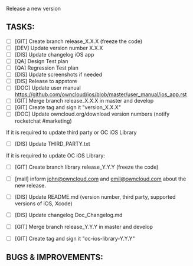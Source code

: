 <!--
This is the template for new release issues.
Y <> X
-->

Release a new version
## TASKS:
- [ ] [GIT] Create branch release_X.X.X (freeze the code)
- [ ] [DEV] Update version number X.X.X
- [ ] [DIS] Update changelog iOS app
- [ ] [QA] Design Test plan
- [ ] [QA] Regression Test plan
- [ ] [DIS] Update screenshots if needed
- [ ] [DIS] Release to appstore
- [ ] [DOC] Update user manual https://github.com/owncloud/ios/blob/master/user_manual/ios_app.rst
- [ ] [GIT] Merge branch release_X.X.X in master and develop
- [ ] [GIT] Create tag and sign it "version_X.X.X"
- [ ] [DOC] Update owncloud.org/download version numbers (notify rocketchat #marketing)

If it is required to update third party or OC iOS Library
- [ ] [DIS] Update THIRD_PARTY.txt

If it is required to update OC iOS Library:
- [ ] [GIT] Create branch library release_Y.Y.Y (freeze the code) 
- [ ] [mail] inform john@owncloud.com and emil@owncloud.com about the new release.
- [ ] [DIS] Update README.md (version number, third party, supported versions of iOS, Xcode)
- [ ] [DIS] Update changelog Doc_Changelog.md 
- [ ] [GIT] Merge branch release_Y.Y.Y in master and develop
- [ ] [GIT] Create tag and sign it "oc-ios-library-Y.Y.Y"


## BUGS & IMPROVEMENTS:

